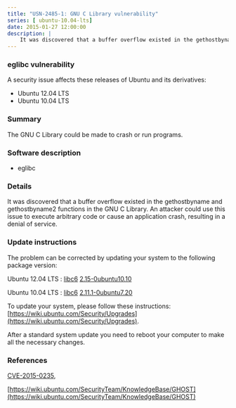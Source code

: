 ```yaml
---
title: "USN-2485-1: GNU C Library vulnerability"
series: [ ubuntu-10.04-lts]
date: 2015-01-27 12:00:00
description: |
    It was discovered that a buffer overflow existed in the gethostbyname and gethostbyname2 functions in the GNU C Library. An attacker could use this issue to execute arbitrary code or cause an application crash, resulting in a denial of service. 
--- 
```

 
 


### eglibc vulnerability

A security issue affects these releases of Ubuntu and its derivatives:

* Ubuntu 12.04 LTS
* Ubuntu 10.04 LTS

### Summary

The GNU C Library could be made to crash or run programs. 

### Software description

* eglibc 

### Details

It was discovered that a buffer overflow existed in the gethostbyname and gethostbyname2 functions in the GNU C Library. An attacker could use this issue to execute arbitrary code or cause an application crash, resulting in a denial of service. 

### Update instructions

The problem can be corrected by updating your system to the following package version:

Ubuntu 12.04 LTS
 : [libc6](https://launchpad.net/ubuntu/+source/eglibc) <span> [2.15-0ubuntu10.10](https://launchpad.net/ubuntu/+source/eglibc/2.15-0ubuntu10.10) </span> 

Ubuntu 10.04 LTS
 : [libc6](https://launchpad.net/ubuntu/+source/eglibc) <span> [2.11.1-0ubuntu7.20](https://launchpad.net/ubuntu/+source/eglibc/2.11.1-0ubuntu7.20) </span> 

To update your system, please follow these instructions: [https://wiki.ubuntu.com/Security/Upgrades](https://wiki.ubuntu.com/Security/Upgrades).

After a standard system update you need to reboot your computer to make all the necessary changes. 

### References

 
 [CVE-2015-0235](http://people.ubuntu.com/~ubuntu-security/cve/CVE-2015-0235), 

 [https://wiki.ubuntu.com/SecurityTeam/KnowledgeBase/GHOST](https://wiki.ubuntu.com/SecurityTeam/KnowledgeBase/GHOST)
 


